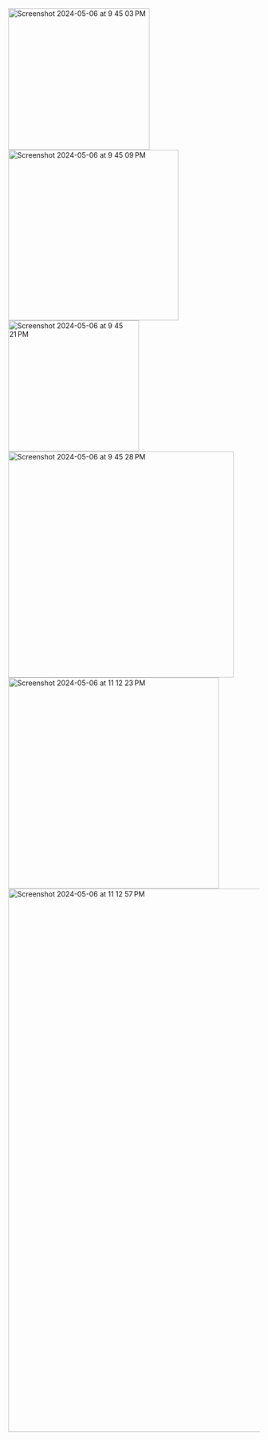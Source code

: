 <img width="283" alt="Screenshot 2024-05-06 at 9 45 03 PM" src="https://github.com/SmallzooDev/OSTEP/assets/121675217/bf14e229-76be-4110-8cec-a40766fbe486">
<img width="341" alt="Screenshot 2024-05-06 at 9 45 09 PM" src="https://github.com/SmallzooDev/OSTEP/assets/121675217/af783c85-3064-4c9b-95d7-1f99a84b1a7c">
<img width="262" alt="Screenshot 2024-05-06 at 9 45 21 PM" src="https://github.com/SmallzooDev/OSTEP/assets/121675217/c6b6b7af-5b88-4ec5-a03d-50143ce16e6e">
<img width="452" alt="Screenshot 2024-05-06 at 9 45 28 PM" src="https://github.com/SmallzooDev/OSTEP/assets/121675217/b642ddc1-0ae6-4fd8-8a2f-1e848355c165">
<img width="422" alt="Screenshot 2024-05-06 at 11 12 23 PM" src="https://github.com/SmallzooDev/OSTEP/assets/121675217/ef0eea1d-0431-4cfe-bc8d-32ccd8483656">
<img width="1086" alt="Screenshot 2024-05-06 at 11 12 57 PM" src="https://github.com/SmallzooDev/OSTEP/assets/121675217/b8ffecd8-7c55-4ce8-9a17-c2f4ef797041">
